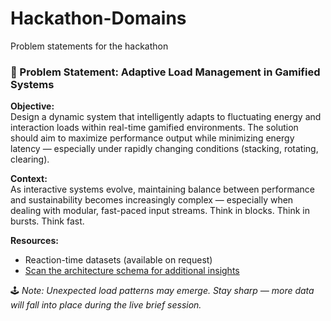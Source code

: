 # Hackathon-Domains  
Problem statements for the hackathon

### 🧩 Problem Statement: Adaptive Load Management in Gamified Systems

**Objective:**  
Design a dynamic system that intelligently adapts to fluctuating energy and interaction loads within real-time gamified environments. The solution should aim to maximize performance output while minimizing energy latency — especially under rapidly changing conditions (stacking, rotating, clearing).

**Context:**  
As interactive systems evolve, maintaining balance between performance and sustainability becomes increasingly complex — especially when dealing with modular, fast-paced input streams. Think in blocks. Think in bursts. Think fast.

**Resources:**  
- Reaction-time datasets (available on request)  
- [Scan the architecture schema for additional insights](./assets/image_qr.png )

🕹️ *Note: Unexpected load patterns may emerge. Stay sharp — more data will fall into place during the live brief session.*
